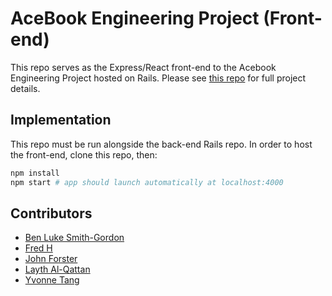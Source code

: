 # AceBook Engineering Project (Front-end)

This repo serves as the Express/React front-end to the Acebook Engineering Project hosted on Rails. Please see [this repo](https://github.com/archmagos/acebook-nice-team) for full project details.

## Implementation

This repo must be run alongside the back-end Rails repo. In order to host the front-end, clone this repo, then:

```bash
npm install
npm start # app should launch automatically at localhost:4000
```
## Contributors
* [Ben Luke Smith-Gordon](https://github.com/Ben-893)
* [Fred H](https://github.com/archmagos)
* [John Forster](https://github.com/JohnForster)
* [Layth Al-Qattan](https://github.com/laythq)
* [Yvonne Tang](https://github.com/YvCodeHong)

